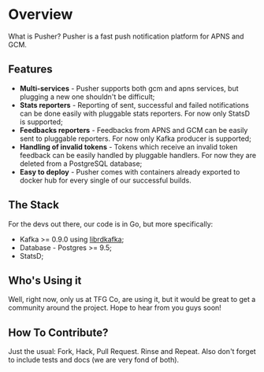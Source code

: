 Overview
========

What is Pusher? Pusher is a fast push notification platform for APNS and GCM.

## Features

* **Multi-services** - Pusher supports both gcm and apns services, but plugging a new one shouldn't be difficult;
* **Stats reporters** - Reporting of sent, successful and failed notifications can be done easily with pluggable stats reporters. For now only StatsD is supported;
* **Feedbacks reporters** - Feedbacks from APNS and GCM can be easily sent to pluggable reporters. For now only Kafka producer is supported;
* **Handling of invalid tokens** - Tokens which receive an invalid token feedback can be easily handled by pluggable handlers. For now they are deleted from a PostgreSQL database;
* **Easy to deploy** - Pusher comes with containers already exported to docker hub for every single of our successful builds.

## The Stack

For the devs out there, our code is in Go, but more specifically:

* Kafka >= 0.9.0 using [librdkafka](https://github.com/edenhill/librdkafka);
* Database - Postgres >= 9.5;
* StatsD;

## Who's Using it

Well, right now, only us at TFG Co, are using it, but it would be great to get a community around the project. Hope to hear from you guys soon!

## How To Contribute?

Just the usual: Fork, Hack, Pull Request. Rinse and Repeat. Also don't forget to include tests and docs (we are very fond of both).
